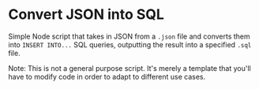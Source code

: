 # Convert JSON into SQL

Simple Node script that takes in JSON from a `.json` file and converts them into `INSERT INTO...` SQL queries, outputting the result into a specified `.sql` file.

Note: This is not a general purpose script. It's merely a template that you'll have to modify code in order to adapt to different use cases.
